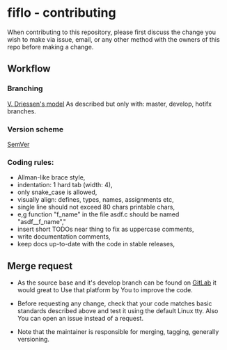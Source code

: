 # fiflo - contributing

When contributing to this repository, please first discuss the change you wish
to make via issue, email, or any other method with the owners of this repo
before making a change.

## Workflow
### Branching
[V. Driessen's model](https://nvie.com/posts/a-successful-git-branching-model/)
As described but only with: master, develop, hotifx branches.

### Version scheme
[SemVer](https://semver.org/)

### Coding rules:
- Allman-like brace style,
- indentation: 1 hard tab (width: 4),
- only snake_case is allowed,
- visually align: defines, types, names, assignments etc,
- single line should not exceed 80 chars printable chars,
- e,g function "f_name" in the file asdf.c should be named "asdf__f_name","
- insert short TODOs near thing to fix as uppercase comments,
- write documentation comments,
- keep docs up-to-date with the code in stable releases,

## Merge request
- As the source base and it's develop branch can be found on
[GitLab](https://gitlab.com/mattmaniak/fiflo/tree/develop) it would great to
Use that platform by You to improve the code.

- Before requesting any change, check that your code matches basic standards
described above and test it using the default Linux tty. Also You can open an
issue instead of a request.

- Note that the maintainer is responsible for merging, tagging, generally
versioning.
